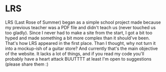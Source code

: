 # LRS
LRS (Last Rose of Summer) began as a simple school project
made because my previous teacher was a PDF file and didn't 
teach us (never touched us too gladly). Since I never had 
to make a site from the start, I got a bit too hyped and 
made something a bit more complex than it should've been.
That's how LRS appeared in the first place. Than I thought,
why not turn it into a mockup-ish of a guitar store? And currently
that's the main objective of the website. It lacks a lot of things,
and if you read my code you'll probably have a heart attack BUUTTTT 
at least I'm open to suggestions (please share them :)
